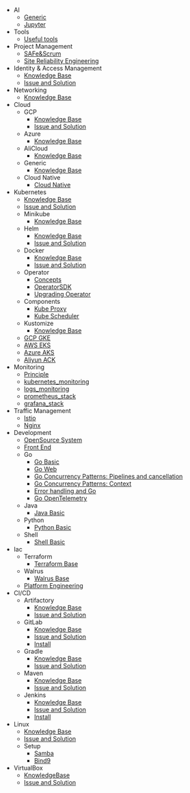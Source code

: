 <!-- docs/_sidebar.md -->
- AI
    - [Generic](/ai/generic.md)
    - [Jupyter](/ai/jupyter.md)
- Tools
    - [Useful tools](/tools/kbs.md)
- Project Management
    - [SAFe&Scrum](/projectmanagement/SAFe&Scrum.md)
    - [Site Reliability Engineering](/projectmanagement/sre.md)
- Identity & Access Management
    - [Knowledge Base](/authentication/kbs.md)
    - [Issue and Solution](/authentication/issues.md)
- Networking
    - [Knowledge Base](/networking/kbs.md)
- Cloud
    - GCP
        - [Knowledge Base](/cloud/gcp/kbs.md)
        - [Issue and Solution](/cloud/gcp/issues.md)
    - Azure
        - [Knowledge Base](/cloud/azure/kbs.md)
    - AliCloud
        - [Knowledge Base](/cloud/alicloud/kbs.md)
    - Generic
        - [Knowledge Base](/cloud/kb.md)
    - Cloud Native
        - [Cloud Native](/cloud/cloud_native.md)
- Kubernetes
    - [Knowledge Base](/kubernetes/kbs.md)
    - [Issue and Solution](/kubernetes/issues.md)
    - Minikube
        - [Knowledge Base](/kubernetes/minikube/kbs.md)
    - Helm
        - [Knowledge Base](/kubernetes/helm/kbs.md)
        - [Issue and Solution](/kubernetes/helm/issues.md)
    - Docker
        - [Knowledge Base](/kubernetes/docker/kbs.md)
        - [Issue and Solution](/kubernetes/docker/issues.md)
    - Operator
        - [Concepts](/kubernetes/operator/concepts.md)
        - [OperatorSDK](/kubernetes/operator/operator_sdk.md)
        - [Upgrading Operator](/kubernetes/operator/upgrading_operator.md)
    - Components
        - [Kube Proxy](/kubernetes/components/kube-proxy.md)
        - [Kube Scheduler](/kubernetes/components/kube-scheduler.md)
    - Kustomize
        - [Knowledge Base](/kubernetes/kustomize/kbs.md)
    - [GCP GKE](/kubernetes/gcp_gke.md)
    - [AWS EKS](/kubernetes/aws_eks.md)
    - [Azure AKS](/kubernetes/azure_aks.md)
    - [Aliyun ACK](/kubernetes/aliyun_ack.md)
- Monitoring
    - [Principle](/monitoring/principle.md)
    - [kubernetes_monitoring](/monitoring/kubernetes_monitoring.md)
    - [logs_monitoring](/monitoring/logs_monitoring.md)
    - [prometheus_stack](/monitoring/prometheus_stack.md)
    - [grafana_stack](/monitoring/grafana_stack.md)
- Traffic Management
    - [Istio](/traffic_management/istio.md)
    - [Nginx](/traffic_management/nginx.md)
- Development
    - [OpenSource System](/development/opensource.md)
    - [Front End](/development/frontend.md)
    - Go
        - [Go Basic](/development/go/go_basic.md)
        - [Go Web](/development/go/go_web.md)
        - [Go Concurrency Patterns: Pipelines and cancellation](/development/go/go_cc1.md)
        - [Go Concurrency Patterns: Context](/development/go/go_cc2.md)
        - [Error handling and Go](/development/go/go_error.md)
        - [Go OpenTelemetry](/development/go/go_opentelemetry.md)
    - Java
        - [Java Basic](/development/java/java_basic.md)
    - Python
        - [Python Basic](/development/python/python_basic.md)
    - Shell
        - [Shell Basic](/development/shell/shell_basic.md)
- Iac
    - Terraform
        - [Terraform Base](/iac/terraform/kbs.md)
    - Walrus
        - [Walrus Base](/iac/walrus/kbs.md)
    - [Platform Engineering](/iac/kbs.md)
- CI/CD
    - Artifactory
        - [Knowledge Base](/cicd/artifactory/kbs.md)
        - [Issue and Solution](/cicd/artifactory/issues.md)
    - GitLab
        - [Knowledge Base](/cicd/gitlab/kbs.md)
        - [Issue and Solution](/cicd/gitlab/issues.md)
        - [Install](/cicd/gitlab/install.md)
    - Gradle
        - [Knowledge Base](/cicd/gradle/kbs.md)
        - [Issue and Solution](/cicd/gradle/issues.md)
    - Maven
        - [Knowledge Base](/cicd/maven/kbs.md)
        - [Issue and Solution](/cicd/maven/issues.md)
    - Jenkins
        - [Knowledge Base](/cicd/jenkins/kbs.md)
        - [Issue and Solution](/cicd/jenkins/issues.md)
        - [Install](/cicd/jenkins/install.md)
- Linux
    - [Knowledge Base](/linux/kbs.md)
    - [Issue and Solution](/linux/issues.md)
    - Setup
        - [Samba](/linux/setup/samba.md)
        - [Bind9](/linux/setup/bind9.md)
- VirtualBox
    - [KnowledgeBase](/virtualbox/kbs.md)
    - [Issue and Solution](/virtualbox/issues.md)